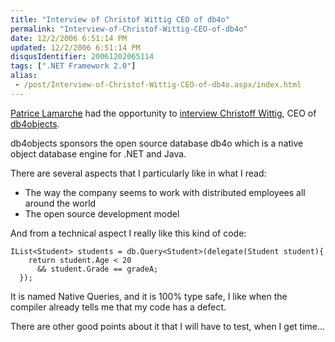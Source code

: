 ```yaml
---
title: "Interview of Christof Wittig CEO of db4o"
permalink: "Interview-of-Christof-Wittig-CEO-of-db4o"
date: 12/2/2006 6:51:14 PM
updated: 12/2/2006 6:51:14 PM
disqusIdentifier: 20061202065114
tags: [".NET Framework 2.0"]
alias:
 - /post/Interview-of-Christof-Wittig-CEO-of-db4o.aspx/index.html
---
```

[Patrice Lamarche](http://blogs.codes-sources.com/patrice) had the opportunity to [interview Christoff Wittig](http://blogs.codes-sources.com/patrice/archive/2006/11/30/interview-christof-wittig-ceo-de-db4o.aspx), CEO of [db4objects](http://www.db4o.com).

db4objects sponsors the open source database db4o which is a native object database engine for .NET and Java.
<!-- more -->

There are several aspects that I particularly like in what I read:

*   The way the company seems to work with distributed employees all around the world
*   The open source development model 

And from a technical aspect I really like this kind of code:

    IList<Student> students = db.Query<Student>(delegate(Student student){  
        return student.Age < 20  
          && student.Grade == gradeA;  
      });

It is named Native Queries, and it is 100% type safe, I like when the compiler already tells me that my code has a defect.

There are other good points about it that I will have to test, when I get time...
